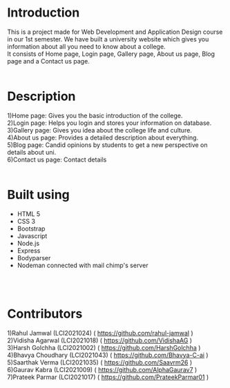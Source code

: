 # Introduction
This is a project made for Web Development and Application Design course in our 1st semester. We have built a university website
which gives you information about all you need to know about a college. <br />
It consists of Home page, Login page, Gallery page, About us page, Blog page and a Contact us page. <br /><br />

# Description
1)Home page: Gives you the basic introduction of the college.    <br />
2)Login page: Helps you login and stores your information on database.  <br />
3)Gallery page: Gives you idea about the college life and culture.   <br />
4)About us page: Provides a detailed description about everything.  <br />
5)Blog page: Candid opinions by students to get a new perspective on details about uni.  <br />
6)Contact us page: Contact details  <br /> <br />

# Built using
* HTML 5 
* CSS 3 
* Bootstrap 
* Javascript 
* Node.js
* Express
* Bodyparser
* Nodeman connected with mail chimp's server

<br /><br />
# Contributors
1)Rahul Jamwal (LCI2021024) ( https://github.com/rahul-jamwal )  <br />
2)Vidisha Agarwal (LCI2021018) ( https://github.com/VidishaAG )  <br />
3)Harsh Golchha (LCI2021002) ( https://github.com/HarshGolchha )  <br />
4)Bhavya Choudhary (LCI2021043) ( https://github.com/Bhavya-C-ai )  <br />
5)Saarthak Verma (LCI2021035) ( https://github.com/Saavrm26 ) <br />
6)Gaurav Kabra (LCI2021009) ( https://github.com/AlphaGaurav7 ) <br />
7)Prateek Parmar (LCI2021017) ( https://github.com/PrateekParmar01 ) <br /> <br />
